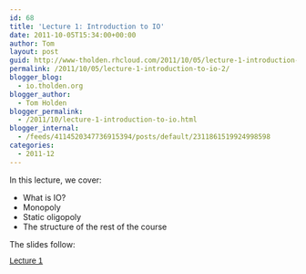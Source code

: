 ```yaml
---
id: 68
title: 'Lecture 1: Introduction to IO'
date: 2011-10-05T15:34:00+00:00
author: Tom
layout: post
guid: http://www-tholden.rhcloud.com/2011/10/05/lecture-1-introduction-to-io-2/
permalink: /2011/10/05/lecture-1-introduction-to-io-2/
blogger_blog:
  - io.tholden.org
blogger_author:
  - Tom Holden
blogger_permalink:
  - /2011/10/lecture-1-introduction-to-io.html
blogger_internal:
  - /feeds/4114520347736915394/posts/default/2311861519924998598
categories:
  - 2011-12
---
```

In this lecture, we cover:

  * What is IO?
  * Monopoly
  * Static oligopoly
  * The structure of the rest of the course

The slides follow:  
<a title="View Lecture 1 on Scribd" href="http://www.scribd.com/doc/67599097/Lecture-1" style="margin: 12px auto 6px auto; font-family: Helvetica,Arial,Sans-serif; font-style: normal; font-variant: normal; font-weight: normal; font-size: 14px; line-height: normal; font-size-adjust: none; font-stretch: normal; -x-system-font: none; display: block; text-decoration: underline;">Lecture 1</a>